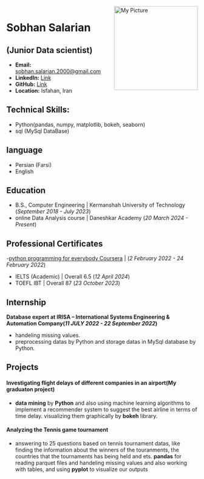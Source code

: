 <div style="float: right; margin-left: 20px;">
    <img src="/assets/image.png" alt="My Picture" width="220">
</div>

# Sobhan Salarian
## (Junior Data scientist)
- **Email:** sobhan.salarian.2000@gmail.com
- **LinkedIn:** [Link](https://www.linkedin.com/in/sobhansalarian/)
- **GitHub:** [Link](https://github.com/SobhanSalarian)
- **Location:** Isfahan, Iran

## Technical Skills:
- Python(pandas, numpy, matplotlib, bokeh, seaborn)
- sql (MySql DataBase)

## language 
- Persian (Farsi)
- English 

## Education			        		
- B.S., Computer Engineering | Kermanshah University of Technology (_September 2018 - July 2023_)
- online Data Analysis course | Daneshkar Academy (_20 March 2024 - Present_)

## Professional Certificates 
-[python programming for everybody Coursera](https://www.coursera.org/account/accomplishments/verify/3ZV47Y5S69FE?utm_source=link&utm_medium=certificate&utm_content=cert_image&utm_campaign=sharing_cta&utm_product=course) | (_2 February 2022 - 24 February 2022_)
- IELTS (Academic) | Overall 6.5 (_12 April 2024_)
- TOEFL IBT | Overall 87 (_23 October 2023_)

## Internship
**Database expert at IRISA – International Systems Engineering & Automation Company(_11 JULY 2022 - 22 September 2022_)**
- handeling missing values.
- preprocessing datas by Python and storage datas in MySql database by Python.

## Projects
#### Investigating flight delays of different companies in an airport(My graduaton project)
 - **data mining** by **Python** and also using machine learning algorithms to implement a recommender system to suggest the best airline in terms of time delay. visualizing  them graphically by **bokeh** library.

#### Analyzing the Tennis game tournament  
 - answering to 25 questions based on tennis tournament datas, like finding the information about the winners of the touranments, the countries that the tournaments has being held and ets. **pandas** for reading parquet files and handeling missing values and also working with tables, and using **pyplot** to visualize our outputs


